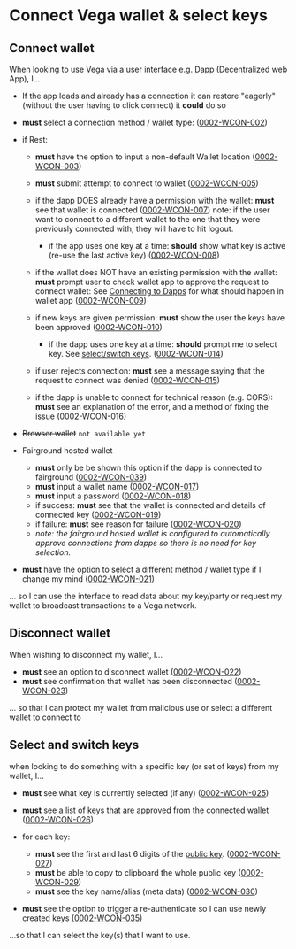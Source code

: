 # Connect Vega wallet & select keys

## Connect wallet

When looking to use Vega via a user interface e.g. Dapp (Decentralized web App), I...

- If the app loads and already has a connection it can restore "eagerly" (without the user having to click connect) it **could** do so
- **must** select a connection method / wallet type: (<a name="0002-WCON-002" href="#0002-WCON-002">0002-WCON-002</a>)
- if Rest:
  - **must** have the option to input a non-default Wallet location (<a name="0002-WCON-003" href="#0002-WCON-003">0002-WCON-003</a>)
  - **must** submit attempt to connect to wallet (<a name="0002-WCON-005" href="#0002-WCON-005">0002-WCON-005</a>)
  
  - if the dapp DOES already have a permission with the wallet: **must** see that wallet is connected (<a name="0002-WCON-007" href="#0002-WCON-007">0002-WCON-007</a>) note: if the user want to connect to a different wallet to the one that they were previously connected with, they will have to hit logout.
    - if the app uses one key at a time: **should** show what key is active (re-use the last active key) (<a name="0002-WCON-008" href="#0002-WCON-008">0002-WCON-008</a>)

  - if the wallet does NOT have an existing permission with the wallet: **must** prompt user to check wallet app to approve the request to connect wallet: See [Connecting to Dapps](0002-WCON-connect_vega_wallet.md#connect-wallet) for what should happen in wallet app (<a name="0002-WCON-009" href="#0002-WCON-009">0002-WCON-009</a>)
  
  - if new keys are given permission: **must** show the user the keys have been approved (<a name="0002-WCON-010" href="#0002-WCON-010">0002-WCON-010</a>)
    - if the dapp uses one key at a time: **should** prompt me to select key. See [select/switch keys](#select-and-switch-keys). (<a name="0002-WCON-014" href="#0002-WCON-014">0002-WCON-014</a>)

  - if user rejects connection: **must** see a message saying that the request to connect was denied  (<a name="0002-WCON-015" href="#0002-WCON-015">0002-WCON-015</a>)
  
  - if the dapp is unable to connect for technical reason (e.g. CORS): **must** see an explanation of the error, and a method of fixing the issue  (<a name="0002-WCON-016" href="#0002-WCON-016">0002-WCON-016</a>)
  

- ~~Browser wallet~~ `not available yet`
  
- Fairground hosted wallet
  - **must** only be be shown this option if the dapp is connected to fairground (<a name="0002-WCON-039" href="#0002-WCON-039">0002-WCON-039</a>)
  - **must** input a wallet name (<a name="0002-WCON-017" href="#0002-WCON-017">0002-WCON-017</a>)
  - **must** input a password (<a name="0002-WCON-018" href="#0002-WCON-018">0002-WCON-018</a>)
  - if success: **must** see that the wallet is connected and details of connected key (<a name="0002-WCON-019" href="#0002-WCON-019">0002-WCON-019</a>)
  - if failure: **must** see reason for failure (<a name="0002-WCON-020" href="#0002-WCON-020">0002-WCON-020</a>)
  - *note: the fairground hosted wallet is configured to automatically approve connections from dapps so there is no need for key selection.*
  
- **must** have the option to select a different method / wallet type if I change my mind (<a name="0002-WCON-021" href="#0002-WCON-021">0002-WCON-021</a>)

... so I can use the interface to read data about my key/party or request my wallet to broadcast transactions to a Vega network.

## Disconnect wallet

When wishing to disconnect my wallet, I...

- **must** see an option to disconnect wallet (<a name="0002-WCON-022" href="#0002-WCON-022">0002-WCON-022</a>)
- **must** see confirmation that wallet has been disconnected (<a name="0002-WCON-023" href="#0002-WCON-023">0002-WCON-023</a>)

... so that I can protect my wallet from malicious use or select a different wallet to connect to


## Select and switch keys

when looking to do something with a specific key (or set of keys) from my wallet, I...

- **must** see what key is currently selected (if any) (<a name="0002-WCON-025" href="#0002-WCON-025">0002-WCON-025</a>)
- **must** see a list of keys that are approved from the connected wallet (<a name="0002-WCON-026" href="#0002-WCON-026">0002-WCON-026</a>)

- for each key:
  - **must** see the first and last 6 digits of the [public key](DATA-data_display.md#public-keys). (<a name="0002-WCON-027" href="#0002-WCON-027">0002-WCON-027</a>)
  - **must** be able to copy to clipboard the whole public key (<a name="0002-WCON-029" href="#0002-WCON-029">0002-WCON-029</a>)
  - **must** see the key name/alias (meta data) (<a name="0002-WCON-030" href="#0002-WCON-030">0002-WCON-030</a>)

- **must** see the option to trigger a re-authenticate so I can use newly created keys (<a name="0002-WCON-035" href="#0002-WCON-035">0002-WCON-035</a>)

...so that I can select the key(s) that I want to use.
